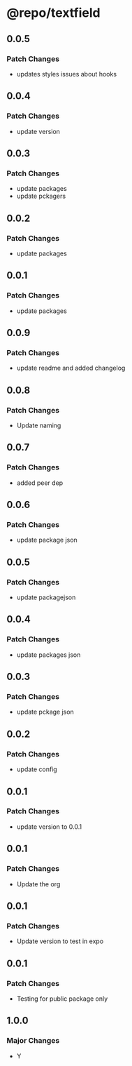 # @repo/textfield

## 0.0.5

### Patch Changes

- updates styles issues about hooks

## 0.0.4

### Patch Changes

- update version

## 0.0.3

### Patch Changes

- update packages
- update pckagers

## 0.0.2

### Patch Changes

- update packages

## 0.0.1

### Patch Changes

- update packages

## 0.0.9

### Patch Changes

- update readme and added changelog

## 0.0.8

### Patch Changes

- Update naming

## 0.0.7

### Patch Changes

- added peer dep

## 0.0.6

### Patch Changes

- update package json

## 0.0.5

### Patch Changes

- update packagejson

## 0.0.4

### Patch Changes

- update packages json

## 0.0.3

### Patch Changes

- update pckage json

## 0.0.2

### Patch Changes

- update config

## 0.0.1

### Patch Changes

- update version to 0.0.1

## 0.0.1

### Patch Changes

- Update the org

## 0.0.1

### Patch Changes

- Update version to test in expo

## 0.0.1

### Patch Changes

- Testing for public package only

## 1.0.0

### Major Changes

- Y
